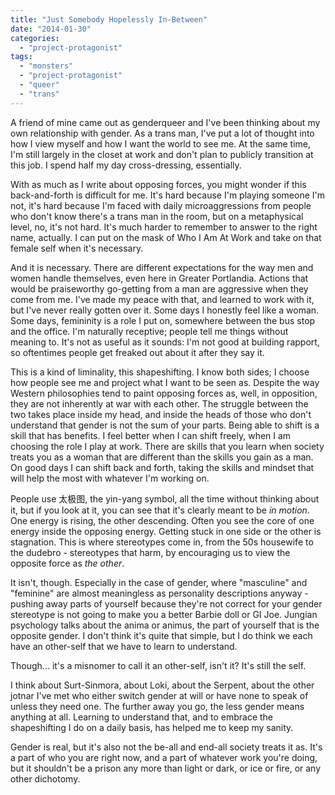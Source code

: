 ```yaml
---
title: "Just Somebody Hopelessly In-Between"
date: "2014-01-30"
categories: 
  - "project-protagonist"
tags: 
  - "monsters"
  - "project-protagonist"
  - "queer"
  - "trans"
---
```


A friend of mine came out as genderqueer and I've been thinking about my own relationship with gender. As a trans man, I've put a lot of thought into how I view myself and how I want the world to see me. At the same time, I'm still largely in the closet at work and don't plan to publicly transition at this job. I spend half my day cross-dressing, essentially.

With as much as I write about opposing forces, you might wonder if this back-and-forth is difficult for me. It's hard because I'm playing someone I'm not, it's hard because I'm faced with daily microaggressions from people who don't know there's a trans man in the room, but on a metaphysical level, no, it's not hard. It's much harder to remember to answer to the right name, actually. I can put on the mask of Who I Am At Work and take on that female self when it's necessary.

And it is necessary. There are different expectations for the way men and women handle themselves, even here in Greater Portlandia. Actions that would be praiseworthy go-getting from a man are aggressive when they come from me. I've made my peace with that, and learned to work with it, but I've never really gotten over it. Some days I honestly feel like a woman. Some days, femininity is a role I put on, somewhere between the bus stop and the office. I'm naturally receptive; people tell me things without meaning to. It's not as useful as it sounds: I'm not good at building rapport, so oftentimes people get freaked out about it after they say it.

This is a kind of liminality, this shapeshifting. I know both sides; I choose how people see me and project what I want to be seen as. Despite the way Western philosophies tend to paint opposing forces as, well, in opposition, they are not inherently at war with each other. The struggle between the two takes place inside my head, and inside the heads of those who don't understand that gender is not the sum of your parts. Being able to shift is a skill that has benefits. I feel better when I can shift freely, when I am choosing the role I play at work. There are skills that you learn when society treats you as a woman that are different than the skills you gain as a man. On good days I can shift back and forth, taking the skills and mindset that will help the most with whatever I'm working on.

People use 太极图, the yin-yang symbol, all the time without thinking about it, but if you look at it, you can see that it's clearly meant to be _in motion_. One energy is rising, the other descending. Often you see the core of one energy inside the opposing energy. Getting stuck in one side or the other is stagnation. This is where stereotypes come in, from the 50s housewife to the dudebro - stereotypes that harm, by encouraging us to view the opposite force as _the other_.

It isn't, though. Especially in the case of gender, where "masculine" and "feminine" are almost meaningless as personality descriptions anyway - pushing away parts of yourself because they're not correct for your gender stereotype is not going to make you a better Barbie doll or GI Joe. Jungian psychology talks about the anima or animus, the part of yourself that is the opposite gender. I don't think it's quite that simple, but I do think we each have an other-self that we have to learn to understand.

Though... it's a misnomer to call it an other-self, isn't it? It's still the self.

I think about Surt-Sinmora, about Loki, about the Serpent, about the other jotnar I've met who either switch gender at will or have none to speak of unless they need one. The further away you go, the less gender means anything at all. Learning to understand that, and to embrace the shapeshifting I do on a daily basis, has helped me to keep my sanity.

Gender is real, but it's also not the be-all and end-all society treats it as. It's a part of who you are right now, and a part of whatever work you're doing, but it shouldn't be a prison any more than light or dark, or ice or fire, or any other dichotomy.
